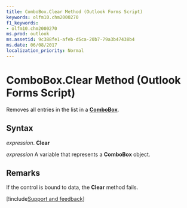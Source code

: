 ```yaml
---
title: ComboBox.Clear Method (Outlook Forms Script)
keywords: olfm10.chm2000270
f1_keywords:
- olfm10.chm2000270
ms.prod: outlook
ms.assetid: 9c388fe1-afeb-d5ca-20b7-79a3b47438b4
ms.date: 06/08/2017
localization_priority: Normal
---
```



# ComboBox.Clear Method (Outlook Forms Script)

Removes all entries in the list in a  **[ComboBox](Outlook.combobox.md)**.


## Syntax

_expression_. **Clear**

_expression_ A variable that represents a  **ComboBox** object.


## Remarks

If the control is bound to data, the  **Clear** method fails.

[!include[Support and feedback](~/includes/feedback-boilerplate.md)]